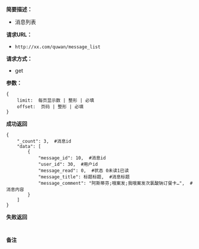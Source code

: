  
**简要描述：** 

- 消息列表

**请求URL：** 
- ` http://xx.com/quwan/message_list `
  
**请求方式：**
- get

**参数：** 
```
{
    limit:  每页显示数 | 整形 | 必填
    offset:  页码 | 整形 | 必填
} 

```


 **成功返回**
```
{
    "_count": 3,  #消息id
    "data": [
        {
            "message_id": 10,  #消息id
            "user_id": 30,  #用户id
            "message_read": 0,  #状态 0未读1已读
            "message_title": 标题标题,  #消息标题
            "message_comment": "阿斯蒂芬;哦案发;我哦案发次氯酸钠订餐卡…",  #消息内容
        }
    ]
}
```

 **失败返回** 

```


```

 **备注** 

